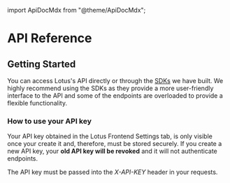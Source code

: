 import ApiDocMdx from "@theme/ApiDocMdx";

# API Reference

## Getting Started

You can access Lotus's API directly or through the [SDKs](./api/python-guide) we have built. We highly recommend using the SDKs as they provide a more user-friendly interface to the API and some of the endpoints are overloaded to provide a flexible functionality.

### How to use your API key

Your API key obtained in the Lotus Frontend Settings tab, is only visible once your create it and, therefore, must be stored securely. If you create a new API key, your **old API key will be revoked** and it will not authenticate endpoints.

The API key must be passed into the _X-API-KEY_ header in your requests.

<ApiDocMdx id="lotus" />
